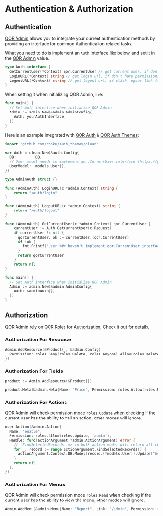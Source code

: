 # Authentication & Authorization

## Authentication

[QOR Admin](/admin/README.md) allows you to integrate your current authentication methods by providing an interface for common Authentication related tasks.

What you need to do is implement an `Auth` interface like below, and set it in the [QOR Admin](/admin/README.md) value.

```go
type Auth interface {
  GetCurrentUser(*Context) qor.CurrentUser // get current user, if don't have permission, then return nil
  LoginURL(*Context) string // get login url, if don't have permission, will redirect to this url
  LogoutURL(*Context) string // get logout url, if click logout link from admin interface, will visit this page
}
```

When setting it when initializing QOR Admin, like:

```go
func main() {
  // Set Auth interface when initialize QOR Admin
  Admin := admin.New(&admin.AdminConfig{
    Auth: yourAuthInterface,
  })
}
```

Here is an example integrated with [QOR Auth](https://github.com/conku/auth) & [QOR Auth Themes](https://github.com/conku/auth_themes):

```go
import "github.com/conku/auth_themes/clean"

var Auth = clean.New(&auth.Config{
  DB:         DB,
  // User model needs to implement qor.CurrentUser interface (https://godoc.org/github.com/conku/qor#CurrentUser) to use it in QOR Admin
  UserModel:  models.User{},
})

type AdminAuth struct {}

func (AdminAuth) LoginURL(c *admin.Context) string {
    return "/auth/login"
}

func (AdminAuth) LogoutURL(c *admin.Context) string {
    return "/auth/logout"
}

func (AdminAuth) GetCurrentUser(c *admin.Context) qor.CurrentUser {
    currentUser := Auth.GetCurrentUser(c.Request)
    if currentUser != nil {
      qorCurrentUser, ok := currentUser.(qor.CurrentUser)
      if !ok {
        fmt.Printf("User %#v haven't implement qor.CurrentUser interface\n", currentUser)
      }
      return qorCurrentUser
    }
    return nil
}

func main() {
  // Set Auth interface when initialize QOR Admin
  Admin := admin.New(&admin.AdminConfig{
    Auth: &AdminAuth{},
  })
}
```

## Authorization

QOR Admin rely on [QOR Roles](https://github.com/conku/roles) for [Authorization](https://en.wikipedia.org/wiki/Authorization), Check it out for details.

### Authorization For Resource

```go
Admin.AddResource(&Product{}, &admin.Config{
  Permission: roles.Deny(roles.Delete, roles.Anyone).Allow(roles.Delete, "admin")
})
```

### Authorization For Fields

```go
product := Admin.AddResource(&Product{})

product.Meta(&admin.Meta{Name: "Price", Permission: roles.Allow(roles.Update, "admin")})
```

### Authorization For Actions

QOR Admin will check permission mode `roles.Update` when checking if the current user has the ability to call an action, other modes will ignore.

```go
user.Action(&admin.Action{
  Name: "enable",
  Permission: roles.Allow(roles.Update, "admin"),
  Handle: func(actionArgument *admin.ActionArgument) error {
    // `FindSelectedRecords` => in bulk action mode, will return all checked records, in other mode, will return current record
    for _, record := range actionArgument.FindSelectedRecords() {
      actionArgument.Context.DB.Model(record.(*models.User)).Update("Active", true)
    }
    return nil
  },
})
```

### Authorization For Menus

QOR Admin will check permission mode `roles.Read` when checking if the current user has the ability to view the menu, other modes will ignore.

```go
Admin.AddMenu(&admin.Menu{Name: "Report", Link: "/admin", Permission: roles.Allow(roles.Read, "admin")})
```
